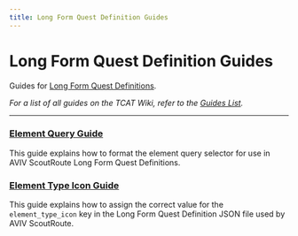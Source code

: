 ```yaml
---
title: Long Form Quest Definition Guides
---
```


# Long Form Quest Definition Guides

Guides for [Long Form Quest Definitions](../index.md).

_For a list of all guides on the TCAT Wiki, refer to the [Guides List](../../../../../../guides/index.md)._

---

### [Element Query Guide](element-query.md)

This guide explains how to format the element query selector for use in AVIV ScoutRoute Long Form Quest Definitions.

### [Element Type Icon Guide](element-type-icon.md)

This guide explains how to assign the correct value for the `element_type_icon` key in the Long Form Quest Definition JSON file used by AVIV ScoutRoute.

